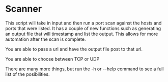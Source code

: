 # Scanner

This script will take in input and then run a port scan against the hosts and ports that were listed. It has a couple of new functions such as generating an output file that will timestamp and list the output. This allows for more automation after the scan is complete. 

You are able to pass a url and have the output file post to that url. 

You are able to choose between TCP or UDP

There are many more things, but run the -h or --help command to see a full list of the posibilities.